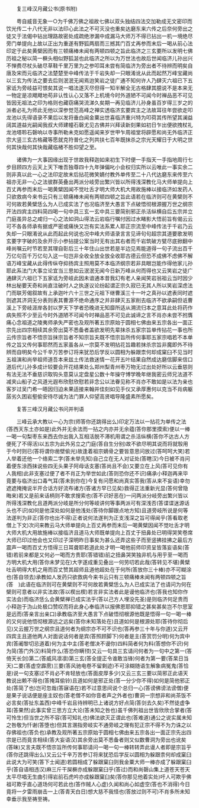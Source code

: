 <!-- { "loadSidebar": true } -->

　　复三峰汉月藏公书(原书附)

　　粤自威音无象一○为千佛万佛之祖故七佛以双头独结四法交加勒成无文密印而饮光传二十八代无非以法印心此法之不可灭没也重矣达磨东来六传之后奈何旁出之徒又于法偈中钻出理路故密处成疏绝渗漏中成漏马大师万不得已拈出一机一境绝尽旁门单提向上故以正出为重遂有野狐两扇而三撼其门百丈再参而末后一喝从前心法印定于此矣黄檗因而有三顿痛棒未闻有两顿四顿之旨此临济之三玄要所以发明七佛历祖之秘以简一橛头相似野狐涎也此临济之所以为万世法也故后世闻临济儿孙出兴不惮费尽杖头破尽草鞋千里万里为之参叩耳未尝有简临济为旁出者不待辨而明矣自唐及宋而元临济之法楚楚至中峰传法于千岩失却一只眼淆讹从此而起然万峰宝藏尚以三玄为传法之要去后则泯泯无闻焉迨笑岩之徒广通不知何许人乃肆灭六祖已下五家诋为旁岐益可恨矣其说一唱法遂灭尽但得一知半解全无古格肆其臆说不是本来无一物定是凉飕飕地苟非认性认心又落不上机境今时外道陋不可闻今时禅品恶不可见皆因无祖法之印为格则也藏窃痛哭流涕久矣期一再见临济儿孙身虽百岁得三岁之的派者必礼为师此无他以深参觉范高峰之禅实透临济玄要宾主之法故耳往年尝欲走叩龙池以先得语录不果后以发将垂白闻金粟出世喜临济重兴特为叩荷其传所望其澜益阔其道益光嗣闻我叔大师建幢石磬尤见古佛并兴拜读新刻果如初日乍出便欲拽杖礼龙池塔聆石磬响以寺事所勒未克如愿遥闻来岁世甲乍周祖堂将辟愿和尚无外临济正宗大竖三玄古格藏等愿就克符普化之列共扶七百年既抹杀之宗光天耀日于大明之世何其快哉何其快哉藏临楮不胜仰望之至。

　　诸佛为一大事因缘出现于世故我释迦如来初生下时便一手指天一手指地周行七步目顾四方云天上天下唯吾独尊四十九年弹偏叱小会权归实所以云唯此一事实余二则非真以此一心之法印定故末后拈花微笑嫡付教外单传至二十八代达磨东来传至六祖亦无非一心之法彼群英叠出两派分岐旁出繁兴皆以所得浅深教化马大师单提向上百丈再参而末后一喝黄檗因闻不觉吐舌才明大师大机大用故施棒以接临济如发药人只欲救病今来书云只有三顿痛棒未闻有两顿四顿之旨此语若在临济则可在黄檗则不可何故若黄檗恁么为人已成实法了也况临济至大愚言下点破悟彻根源握万世之纲宗开法四宾主四料简四喝一句中具三玄一玄中具三要简别邪正杀活纵横自后五宗并立门庭虽异总之咸归一心之法如洞山得法云岩临行嘱付因过水睹影大悟前旨有偈云云可不各各师承有据或严密或痛快又岂有实法系累人耶正宗流至中峰传法于千岩乃云失却一只眼淆讹从此而起此何说也况中峰大师语录言言见谛句句超宗其道要歌发明玄要字字破的及余开示小参拈提公案当时无有出其右者而千岩筑破方甓尽底掀翻中峰尚嘱云时节若至其理自彰后三十年住山出世若是半边见焉能道得一句子流出百千万亿句百千万亿句入这一句岂非全收全放全放全收耶古德云但恐不成佛不虑佛不解语万峰宝藏从此得传纵夺抑扬宾主照用莫不本临济纲宗若非具眼岂能作得他家儿孙耶此系法门大事立论宜当三思如云泯泯无闻今日新万峰从何而得也又云笑岩之徒广通肆灭六祖已下五家诋为旁岐此因未谙通本昔我幻有老人亲闻笑岩翁祖云当时因少林出秘要天奇和尚直注破时人之执遂议论纷起谓正宗久寂已无其人所以笑岩深虑法门而联芳偈叙故有上承迦叶六十三世之元祖下继曹溪三十一叶之真孙以遮表同时遮则遮其济洞无分表则表其曹源不绝命通序之并非肆灭五家削去临济不欲承嗣但诋曹溪上下旁岐涯岸各封以罗天下学者恐晚进无知靡所适从溯流归本之意耳此处将药作病失照不少至云今时外道陋不可闻今时禅品恶不可见此诚谛之言不肖亦未尝不拊膺痛心念祖道之陵夷师承失严密也及观所著五宗原始于圆相七佛由来五宗各出一面正宗先出四宗相续其余旁出莫不悉备者盖欲发明先辈抹杀五家宗旨单传拈花一事也所云传宗旨者不悟宗旨抹宗旨者不知宗旨夫既不悟宗旨所传何事耶五家宗唱若不本单传之旨又传何事耶然而五家虽各从一宗莫不发明拈花旨趣若抹杀宗旨非魔即外不待辨而自明矣今公千辛万苦参订将来犹恐后学反以圆相为躲跟柰何却成窠臼不见当时五祖演和尚举祖师道吾本来兹土传法救迷情一花开五叶结果自然成达磨信脚来信口道后代儿孙多成计较要会开花结果处么郑州梨青州枣万物无过出处好所以云垂慈则有法无法不垂慈识取钩头意莫认定盘星公数十年操守博学晚年继我密云师兄法道不减夹山船子之风道光遐布欣慰欣慰若非念公以法眷见称不肖亦不敢如是以法为亲也客岁过吴门希一晤因归迫未果适接来翰并佳刻如见手仪又承厚惠何以克当不肖病躯孱劣久困岩壑偷安待尽诚为法门罪人仰望高贤唱导隆盛素所愿矣。

　　复答三峰汉月藏公书问并判语

　　三峰云承大教以一心为宗(师答你还跳得出么)印定万法以一拈花为单传之法(答西天东土亦如是)此外并无余法而一拈之内亦并无余蕴(答你那里摸索)便以一棒一喝一句梨枣东来西去你出我入互相活脱不滞机用谓之杀活纵横(答你不达古人方便死了不得活)以五宗为此外另立之门庭(答自生分别)故不欲尽明其说而将就彀用于今时则已(答将谓你凿壁偷光)故逢着祖宗嫡骨之要皆意思问放过(答呵呵大笑)若人举着还他一个络索二字(答未举先知)自己立在无人对证处(答瞎汉)今日被不肖问着便东涂西抹说些四无头果子阿母话支塞(答尚且不会)又要立在上风(答可见你有人我相)此非支塞过便了者不肖正为举世如此(答则恐你还不识)痛承小释迦再来毕竟要与临济出口毒气耳(答未到你在)今复有问愿和尚真实答我(答从来不妄语)幸勿遮遮掩掩说半开合话方好流布诸方(答诸方早已见矣)救得正法重新光显(答何曾隐晦来)若又是前来话柄则不敢求搜索也(答不识好恶在)一问两派分岐旁出繁兴皆以所得浅深教化且道两派分岐是所分何等岐讲何等事两派可有深浅否(答谍谍迷源话头也不识)如何是他深处如何是他浅处(答待你脚跟点地方知)且道旁岐所说是何等法遂判为非正(答你也出不得)正者说何法遂判为正支浅深之旨可得闻乎(答看取老僧上下文)次问来教云马大师单提向上百丈再参而末后一喝黄檗因闻不觉吐舌才明大师大机大用故施棒以接临济且道马大师既单提向上百丈于扭鼻处已明得哭笑卷席大师已印过他会也又印过子深明昨日事矣为甚么还弄这些子而至竖拂挂拂之最后方震声一喝而百丈方悟得三日耳聋耶若道此处才明一喝他前师印资呈皆落妄语矣(答错)若前来都是又何必一喝而方贵耶(答错错)前之扭鼻哭笑独非机与用乎至一喝而方明大机大用(答你未梦见在)大字遂成重见叠出一何劳叨若此哉(答转见不堪)黄檗吐舌明得大机之用而百丈赞其超师且道他超处在于何所(答放你三十棒)亦不可糊涂也(答自领去)承教如人发药只欲救病今来书云只有三顿痛棒未闻有两顿四顿之旨(答　)此语在临济则可在黄檗则不可何故若黄檗恁么为人已成实法了也请问为何在檗则可意者以非实法故(答以楔出楔)若言非实法者此是谩他临济也(答我也知你作实法会)而临济恁么会黄檗禅已成实法乎(答以己方人埋没先圣)是则临济何足贵而小释迦于沩山处极口赞叹而将此身心奉临济以报佛恩耶抑错之甚矣甚矣岂不尔思室是远而(答亲言出亲口)承教临济至大愚言下点破悟彻根源他既是悟得一句一喝一棒的又何说他悟彻根源远之远矣(答你未知落处在)且道如何是根源处耶(答待你彻后见)又云握万世之纲宗且道何者为纲宗亦不可不识也(答再参三十年与你道)又云开四宾主且道他两人对面说话何者是宾(答照顾脚下)何者是主(答赏罚分明)何为宾中宾(答阇黎切忌道着)何为主中主(答老僧决不谩你)四料简者何为料(答想你不识)何为简(答门外汉)料简作么(答恐你瞒顸)又云一句具三玄请问何者为一句中之第一(答倚天长剑)第二(答威风凛凛)第三玄(答全提正令谁敢当锋)何者为第一要(答杲日当天)二要(答虚空霹雳)三要(答风驰电卷不留剩迹)不可涂糊随语生解象病冤鬼(答恰是)说一句支塞过不肖必不肯轻放也(答面皮厚多少)又云三玄三要以简邪正此语天教说出赖不得也(答掩耳偷铃)且道如何是邪正处(答一分少你不得)如何是简他邪正处(答简了也)岂可忽哉(答寐语在)若不过意思间说个总归一心(答谤佛谤法谤僧)便是果子说话便是座主奴也(答老僧不如你音者声之外者也)曹洞一宗想非和尚茶饭不必言矣(答扯东盖西)中峰千岩且待辨明已上诸说方好点简(答剑去久矣)不然徒虚争耳(答果然)此事实曾三思方立大论(答未知之咎也)虽千佛列祖出世皆欣欣合掌者(答可怜生)但当世之所不容(答可知礼也)佛法欲灭正谓此也(答难道)通公之说实属未知之咎敬为忏谢(答堕也)但其言溷指旁岐实不通旁岐之理有犯正宗不得不为力诛之以存佛祖也(答负也)承教及观所著五宗原始于圆相七佛由来五宗各出一面正宗先出四宗是已而竟言相续(答大妄语汉)其余旁出莫不悉备者则又似数曹洞为旁出也讹矣(答昧)又言夫既不悟宗旨所传何事耶请问一喝一句一棒转转弄此谩人者即是宗旨乎(答你还跳得出么)又云公千辛万苦参订将来犹恐后学反以圆相为躲跟柰何却成窠臼此说大为可笑(答下士闻道)若圆相成了躲跟窠臼则我金粟大师一棒亦成了躲跟窠臼乎(答自语相违汉)麻三斤干屎橛亦成躲跟窠臼乎(答过)而和尚磬山集上道苍天苍天太平尽唱无生曲引得岩前石虎吟亦成躲跟窠臼矣(答你那见他着实处)吁人可欺乎佛祖可欺乎直心道场何可若此也(答作贼人心虚)久闻和尚心如虚空(答也不消得)今日竟将一夕雷雨崩击一上(答青天白日)想大慈不我怪也(答放过则不可)不肖多所未知幸垂示我至祷至祷。

